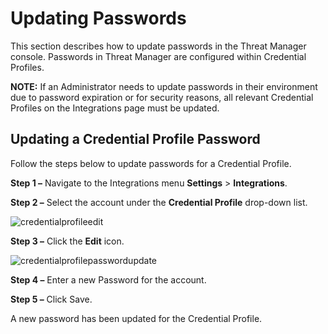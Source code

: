 # Updating Passwords

This section describes how to update passwords in the Threat Manager console. Passwords in Threat
Manager are configured within Credential Profiles.

**NOTE:** If an Administrator needs to update passwords in their environment due to password
expiration or for security reasons, all relevant Credential Profiles on the Integrations page must
be updated.

## Updating a Credential Profile Password

Follow the steps below to update passwords for a Credential Profile.

**Step 1 –** Navigate to the Integrations menu **Settings** > **Integrations**.

**Step 2 –** Select the account under the **Credential Profile** drop-down list.

![credentialprofileedit](/img/product_docs/threatmanager/threatmanager/administration/troubleshooting/credentialprofileedit.webp)

**Step 3 –** Click the **Edit** icon.

![credentialprofilepasswordupdate](/img/product_docs/threatmanager/threatmanager/administration/troubleshooting/credentialprofilepasswordupdate.webp)

**Step 4 –** Enter a new Password for the account.

**Step 5 –** Click Save.

A new password has been updated for the Credential Profile.
